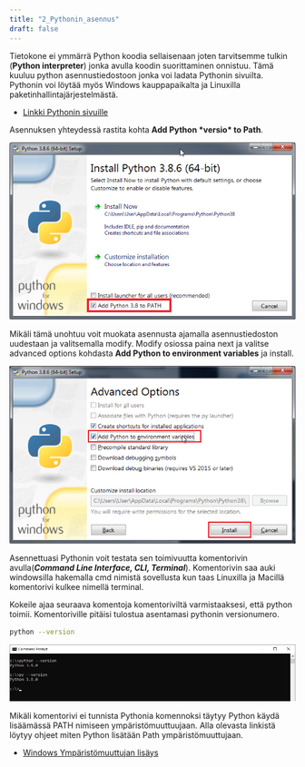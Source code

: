 ```yaml
---
title: "2_Pythonin_asennus"
draft: false
---
```


Tietokone ei ymmärrä Python koodia sellaisenaan joten tarvitsemme tulkin (__Python interpreter__) jonka avulla koodin suorittaminen onnistuu. Tämä kuuluu python asennustiedostoon jonka voi ladata Pythonin sivuilta. Pythonin voi löytää myös Windows kauppapaikalta ja Linuxilla paketinhallintajärjestelmästä.

* [Linkki Pythonin sivuille](https://www.python.org/)

Asennuksen yhteydessä rastita kohta __Add Python \*versio\* to Path__. 

![Python asennus](/kuvat/python_asennus.png)

Mikäli tämä unohtuu voit muokata asennusta ajamalla asennustiedoston uudestaan ja valitsemalla modify. Modify osiossa paina next ja valitse advanced options kohdasta __Add Python to environment variables__ ja install.

![Python asennuksen muokkaus](/kuvat/python_muokkaus.png)

Asennettuasi Pythonin voit testata sen toimivuutta komentorivin avulla(__*Command Line Interface, CLI, Terminal*__). Komentorivin saa auki windowsilla hakemalla cmd nimistä sovellusta kun taas Linuxilla ja Macillä komentorivi kulkee nimellä terminal. 

Kokeile ajaa seuraava komentoja komentoriviltä varmistaaksesi, että python toimii. Komentoriville pitäisi tulostua asentamasi pythonin versionumero. 

```bash
python --version
```

![Python versio komentorivillä](/kuvat/python_versio_cmd.png)

Mikäli komentorivi ei tunnista Pythonia komennoksi täytyy Python käydä lisäämässä PATH nimiseen ympäristömuuttuujaan. Alla olevasta linkistä löytyy ohjeet miten Python lisätään Path ympäristömuuttujaan.
* [Windows Ympäristömuuttujan lisäys](/muut/pathmuuttujanmuokkaus)